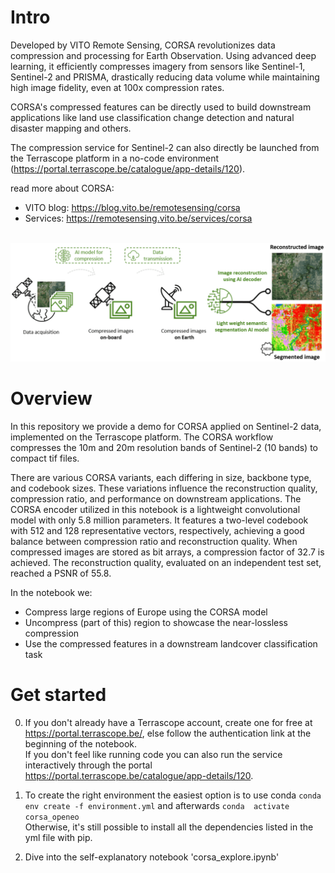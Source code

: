 # Intro

Developed by VITO Remote Sensing, CORSA revolutionizes data compression and processing for Earth Observation.
Using advanced deep learning, it efficiently compresses imagery from sensors like Sentinel-1, Sentinel-2 and PRISMA, drastically reducing data volume while maintaining high image fidelity, even at 100x compression rates.

CORSA's compressed features can be directly used to build downstream applications like land use classification change detection and natural disaster mapping and others.

The compression service for Sentinel-2 can also directly be launched from the Terrascope platform in a no-code environment (https://portal.terrascope.be/catalogue/app-details/120).

read more about CORSA:
- VITO blog: https://blog.vito.be/remotesensing/corsa
- Services: https://remotesensing.vito.be/services/corsa

<br>
<img src="images/corsa_flow.PNG" alt="The CORSA processing flow" width="800"/>

# Overview
In this repository we provide a demo for CORSA applied on Sentinel-2 data, implemented on the Terrascope platform.
The CORSA workflow compresses the 10m and 20m resolution bands of Sentinel-2 (10 bands) to compact tif files.


There are various CORSA variants, each differing in size, backbone type, and codebook sizes. These variations influence the reconstruction quality, compression ratio, and performance on downstream applications. The CORSA encoder utilized in this notebook is a lightweight convolutional model with only 5.8 million parameters. It features a two-level codebook with 512 and 128 representative vectors, respectively, achieving a good balance between compression ratio and reconstruction quality. When compressed images are stored as bit arrays, a compression factor of 32.7 is achieved. The reconstruction quality, evaluated on an independent test set, reached a PSNR of 55.8.


In the notebook we:
- Compress large regions of Europe using the CORSA model
- Uncompress (part of this) region to showcase the near-lossless compression
- Use the compressed features in a downstream landcover classification task


# Get started
0. If you don't already have a Terrascope account, create one for free at https://portal.terrascope.be/, else follow the authentication link at the beginning of the notebook.  <br>
If you don't feel like running code you can also run the service interactively through the portal https://portal.terrascope.be/catalogue/app-details/120.

1. To create the right environment the easiest option is to use conda ```conda env create -f environment.yml``` and afterwards ```conda  activate corsa_openeo```<br>
Otherwise, it's still possible to install all the dependencies listed in the yml file with pip.

2. Dive into the self-explanatory notebook 'corsa_explore.ipynb'